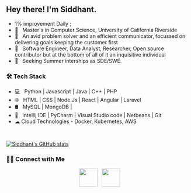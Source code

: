 <h2> Hey there! I'm Siddhant. </h2>

- 1% improvement Daily ;
- 🔭 &nbsp; Master's in Computer Science, University of California Riverside
- 🤔 &nbsp; An avid problem solver and an efficient communicator, focussed on delivering goals keeping the customer first
- 💼 &nbsp; Software Engineer, Data Analyst, Researcher, Open source contributor but at the bottom of all of it an inquisitive individual 
- 👀 &nbsp; Seeking Summer interships as SDE/SWE.


<h3>🛠 Tech Stack</h3>

- 💻 &nbsp; Python | Javascript | Java | C++ | PHP 
- 🌐 &nbsp; HTML | CSS | Node.Js | React | Angular | Laravel
- 🛢 &nbsp; MySQL | MongoDB |
- 🔧 &nbsp; Intellij IDE | PyCharm | Visual Studio code | Netbeans | Git
- ☁ Cloud Technologies - Docker, Kubernetes, AWS 

<br>




[![Siddhant's GitHub stats](https://github-readme-stats.vercel.app/api?username=SiDDyy007)](https://github.com/SiDDyy007/github-readme-stats)

<h3> 🤝🏻 Connect with Me </h3>

<p align="center"> 
&nbsp; <a href="https://www.linkedin.com/in/sid207/" target="_blank" rel="noopener noreferrer"><img src="https://img.icons8.com/plasticine/100/000000/linkedin.png" width="50" /></a>
&nbsp; <a href="mailto:spooj003@ucr.edu" target="_blank" rel="noopener noreferrer"><img src="https://img.icons8.com/plasticine/100/000000/gmail.png"  width="50" /></a>
</p>



<!---
SiDDyy007/SiDDyy007 is a ✨ special ✨ repository because its `README.md` (this file) appears on your GitHub profile.
You can click the Preview link to take a look at your changes.
--->
